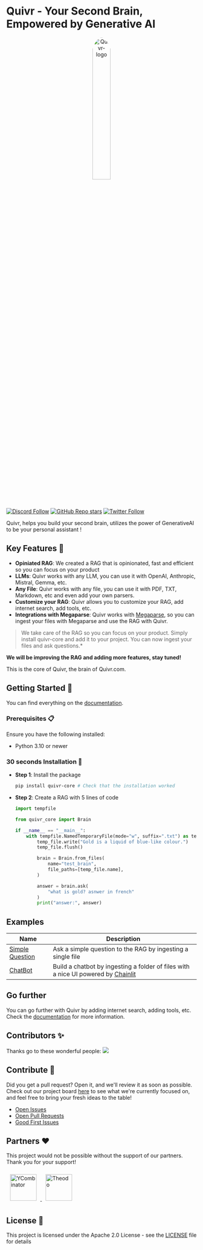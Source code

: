 # Quivr - Your Second Brain, Empowered by Generative AI

<div align="center">
    <img src="./logo.png" alt="Quivr-logo" width="31%"  style="border-radius: 50%; padding-bottom: 20px"/>
</div>

[![Discord Follow](https://dcbadge.vercel.app/api/server/HUpRgp2HG8?style=flat)](https://discord.gg/HUpRgp2HG8)
[![GitHub Repo stars](https://img.shields.io/github/stars/quivrhq/quivr?style=social)](https://github.com/quivrhq/quivr)
[![Twitter Follow](https://img.shields.io/twitter/follow/StanGirard?style=social)](https://twitter.com/_StanGirard)

Quivr, helps you build your second brain, utilizes the power of GenerativeAI to be your personal assistant !

## Key Features 🎯

- **Opiniated RAG**: We created a RAG that is opinionated, fast and efficient so you can focus on your product
- **LLMs**: Quivr works with any LLM, you can use it with OpenAI, Anthropic, Mistral, Gemma, etc.
- **Any File**: Quivr works with any file, you can use it with PDF, TXT, Markdown, etc and even add your own parsers.
- **Customize your RAG**: Quivr allows you to customize your RAG, add internet search, add tools, etc.
- **Integrations with Megaparse**: Quivr works with [Megaparse](https://github.com/quivrhq/megaparse), so you can ingest your files with Megaparse and use the RAG with Quivr.

>We take care of the RAG so you can focus on your product. Simply install quivr-core and add it to your project. You can now ingest your files and ask questions.*

**We will be improving the RAG and adding more features, stay tuned!**


This is the core of Quivr, the brain of Quivr.com.

<!-- ## Demo Highlight 🎥

https://github.com/quivrhq/quivr/assets/19614572/a6463b73-76c7-4bc0-978d-70562dca71f5 -->

## Getting Started 🚀

You can find everything on the [documentation](https://core.quivr.app/).

### Prerequisites 📋

Ensure you have the following installed:

- Python 3.10 or newer

### 30 seconds Installation 💽


- **Step 1**: Install the package

  

  ```bash
  pip install quivr-core # Check that the installation worked
  ```


- **Step 2**: Create a RAG with 5 lines of code

  ```python
  import tempfile

  from quivr_core import Brain

  if __name__ == "__main__":
      with tempfile.NamedTemporaryFile(mode="w", suffix=".txt") as temp_file:
          temp_file.write("Gold is a liquid of blue-like colour.")
          temp_file.flush()

          brain = Brain.from_files(
              name="test_brain",
              file_paths=[temp_file.name],
          )

          answer = brain.ask(
              "what is gold? asnwer in french"
          )
          print("answer:", answer)
  ```

## Examples 

| Name                                          | Description                                                                                                               |
| --------------------------------------------- | ------------------------------------------------------------------------------------------------------------------------- |
| [Simple Question](./examples/simple_question) | Ask a simple question to the RAG by ingesting a single file                                                               |
| [ChatBot](./examples/chatbot)                 | Build a chatbot by ingesting a folder of files with a nice UI powered by [Chainlit](https://github.com/Chainlit/chainlit) |

## Go further

You can go further with Quivr by adding internet search, adding tools, etc. Check the [documentation](https://core.quivr.com/) for more information.


## Contributors ✨

Thanks go to these wonderful people:
<a href="https://github.com/quivrhq/quivr/graphs/contributors">
<img src="https://contrib.rocks/image?repo=quivrhq/quivr" />
</a>

## Contribute 🤝

Did you get a pull request? Open it, and we'll review it as soon as possible. Check out our project board [here](https://github.com/users/StanGirard/projects/5) to see what we're currently focused on, and feel free to bring your fresh ideas to the table!

- [Open Issues](https://github.com/quivrhq/quivr/issues)
- [Open Pull Requests](https://github.com/quivrhq/quivr/pulls)
- [Good First Issues](https://github.com/quivrhq/quivr/issues?q=is%3Aopen+is%3Aissue+label%3A%22good+first+issue%22)

## Partners ❤️

This project would not be possible without the support of our partners. Thank you for your support!


<a href="https://ycombinator.com/">
    <img src="https://upload.wikimedia.org/wikipedia/commons/thumb/b/b2/Y_Combinator_logo.svg/1200px-Y_Combinator_logo.svg.png" alt="YCombinator" style="padding: 10px" width="70px">
</a>
<a href="https://www.theodo.fr/">
  <img src="https://avatars.githubusercontent.com/u/332041?s=200&v=4" alt="Theodo" style="padding: 10px" width="70px">
</a>

## License 📄

This project is licensed under the Apache 2.0 License - see the [LICENSE](LICENSE) file for details
